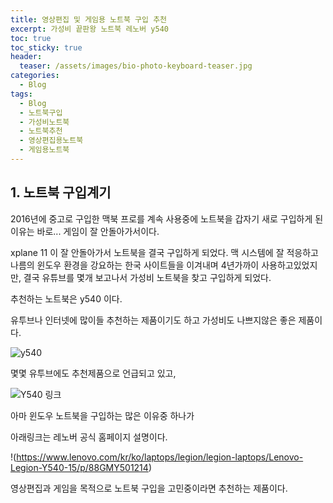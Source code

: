 ```yaml
---
title: 영상편집 및 게임용 노트북 구입 추천
excerpt: 가성비 끝판왕 노트북 레노버 y540
toc: true
toc_sticky: true
header:
  teaser: /assets/images/bio-photo-keyboard-teaser.jpg
categories:
  - Blog
tags:
  - Blog
  - 노트북구입
  - 가성비노트북
  - 노트북추천
  - 영상편집용노트북
  - 게임용노트북
---
```




## 1. 노트북 구입계기


2016년에 중고로 구입한 맥북 프로를 계속 사용중에 노트북을 갑자기 새로 구입하게 된 이유는 바로...
게임이 잘 안돌아가서이다.

xplane 11 이 잘 안돌아가서 노트북을 결국 구입하게 되었다.
맥 시스템에 잘 적응하고 나름의 윈도우 환경을 강요하는 한국 사이트들을 이겨내며
4년가까이 사용하고있었지만, 결국 유튜브를 몇개 보고나서 가성비 노트북을 찾고 구입하게 되었다.

추천하는 노트북은 y540 이다.

유투브나 인터넷에 많이들 추천하는 제품이기도 하고 가성비도 나쁘지않은 좋은 제품이다.

![y540](../../../assets/markdown-img-paste-2019110708284167.png)

몇몇 유투브에도 추천제품으로 언급되고 있고,

![Y540 링크](https://youtu.be/gt-vOEx3Zmc?t=498)


아마 윈도우 노트북을 구입하는 많은 이유중 하나가

아래링크는 레노버 공식 홈페이지 설명이다.

!(https://www.lenovo.com/kr/ko/laptops/legion/legion-laptops/Lenovo-Legion-Y540-15/p/88GMY501214)

영상편집과 게임을 목적으로 노트북 구입을 고민중이라면 추천하는 제품이다.
